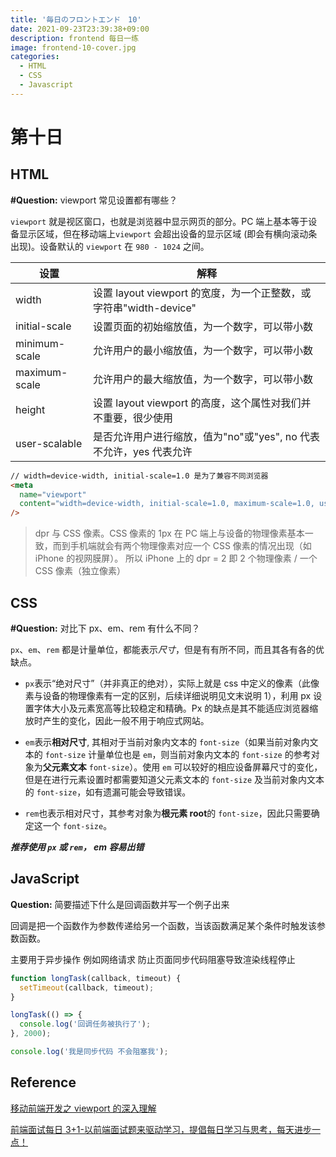 ```yaml
---
title: '毎日のフロントエンド　10'
date: 2021-09-23T23:39:38+09:00
description: frontend 每日一练
image: frontend-10-cover.jpg
categories:
  - HTML
  - CSS
  - Javascript
---
```


# 第十日

## HTML

**#Question:** viewport 常见设置都有哪些？

`viewport` 就是视区窗口，也就是浏览器中显示网页的部分。PC 端上基本等于设备显示区域，但在移动端上`viewport` 会超出设备的显示区域 (即会有横向滚动条出现)。设备默认的 `viewport` 在 `980 - 1024` 之间。

| 设置          | 解释                                                               |
| ------------- | ------------------------------------------------------------------ |
| width         | 设置 layout viewport 的宽度，为一个正整数，或字符串"width-device"  |
| initial-scale | 设置页面的初始缩放值，为一个数字，可以带小数                       |
| minimum-scale | 允许用户的最小缩放值，为一个数字，可以带小数                       |
| maximum-scale | 允许用户的最大缩放值，为一个数字，可以带小数                       |
| height        | 设置 layout viewport 的高度，这个属性对我们并不重要，很少使用      |
| user-scalable | 是否允许用户进行缩放，值为"no"或"yes", no 代表不允许，yes 代表允许 |

```html
// width=device-width, initial-scale=1.0 是为了兼容不同浏览器
<meta
  name="viewport"
  content="width=device-width, initial-scale=1.0, maximum-scale=1.0, user-scalable=0"
/>
```

> dpr 与 CSS 像素。CSS 像素的 1px 在 PC 端上与设备的物理像素基本一致，而到手机端就会有两个物理像素对应一个 CSS 像素的情况出现（如 iPhone 的视网膜屏）。 所以 iPhone 上的 dpr = 2 即 2 个物理像素 / 一个 CSS 像素（独立像素）

## CSS

**#Question:** 对比下 px、em、rem 有什么不同？

`px`、`em`、`rem` 都是计量单位，都能表示*尺寸*，但是有有所不同，而且其各有各的优缺点。

- `px`表示“绝对尺寸”（并非真正的绝对），实际上就是 css 中定义的像素（此像素与设备的物理像素有一定的区别，后续详细说明见文末说明 1），利用 px 设置字体大小及元素宽高等比较稳定和精确。Px 的缺点是其不能适应浏览器缩放时产生的变化，因此一般不用于响应式网站。

- `em`表示**相对尺寸**, 其相对于当前对象内文本的 `font-size`（如果当前对象内文本的 `font-size` 计量单位也是 `em`，则当前对象内文本的 `font-size` 的参考对象为**父元素文本** `font-size`）。使用 `em` 可以较好的相应设备屏幕尺寸的变化，但是在进行元素设置时都需要知道父元素文本的 `font-size` 及当前对象内文本的 `font-size`，如有遗漏可能会导致错误。

- `rem`也表示相对尺寸，其参考对象为**根元素 root**的 `font-size`，因此只需要确定这一个 `font-size`。

**_推荐使用 `px` 或 `rem`， em 容易出错_**

## JavaScript

**Question:** 简要描述下什么是回调函数并写一个例子出来

回调是把一个函数作为参数传递给另一个函数，当该函数满足某个条件时触发该参数函数。

主要用于异步操作 例如网络请求 防止页面同步代码阻塞导致渲染线程停止

```js
function longTask(callback, timeout) {
  setTimeout(callback, timeout);
}

longTask(() => {
  console.log('回调任务被执行了');
}, 2000);

console.log('我是同步代码 不会阻塞我');
```

## Reference

[移动前端开发之 viewport 的深入理解](https://www.cnblogs.com/2050/p/3877280.html)

[前端面试每日 3+1-以前端面试题来驱动学习，提倡每日学习与思考，每天进步一点！](http://www.h-camel.com/index.html)
